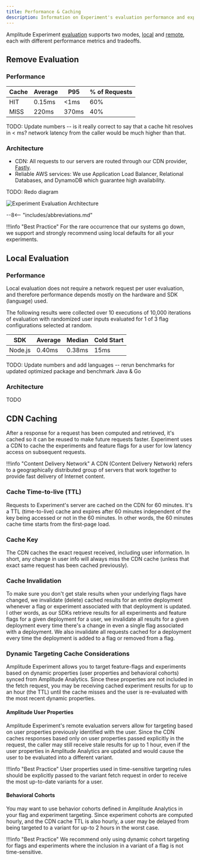 ```yaml
---
title: Performance & Caching
description: Information on Experiment's evaluation performance and experiment results caching infrastructure.
---
```


Amplitude Experiment [evaluation]() supports two modes, [local]() and [remote](), each with different performance metrics and tradeoffs.

## Remove Evaluation

### Performance

| Cache | Average | P95 | % of Requests |
| --- | --- | --- | --- |
| HIT | 0.15ms | <1ms | 60% |
| MISS | 220ms | 370ms | 40% |

TODO: Update numbers -- is it really correct to say that a cache hit resolves in < ms? network latency from the caller would be much higher than that.

### Architecture

- CDN: All requests to our servers are routed through our CDN provider, [Fastly](fastly.com).
- Reliable AWS services: We use Application Load Balancer, Relational Databases, and DynamoDB which guarantee high availability.

TODO: Redo diagram

![Experiment Evaluation Architecture]( /../assets/images/experiment-architecture.png)

--8<-- "includes/abbreviations.md"

!!!info "Best Practice"
    For the rare occurrence that our systems go down, we support and strongly recommend using local defaults for all your experiments.

## Local Evaluation

### Performance

Local evaluation does not require a network request per user evaluation, and therefore performance depends mostly on the hardware and SDK (language) used.

The following results were collected over 10 executions of 10,000 iterations of evaluation with randomized user inputs evaluated for 1 of 3 flag configurations selected at random.

| SDK | Average | Median | Cold Start |
| --- | --- | --- | --- |
| Node.js | 0.40ms | 0.38ms | 15ms |

TODO: Update numbers and add languages -- rerun benchmarks for updated optimized package and benchmark Java & Go

### Architecture

TODO

## CDN Caching

After a response for a request has been computed and retrieved, it's cached so it can be reused to make future requests faster. Experiment uses a CDN to cache the experiments and feature flags for a user for low latency access on subsequent requests.

!!!info "Content Delivery Network"
    A CDN (Content Delivery Network) refers to a geographically distributed group of servers that work together to provide fast delivery of Internet content.

### Cache Time-to-live (TTL)

Requests to Experiment's server are cached on the CDN for 60 minutes. It's a TTL (time-to-live) cache and expires after 60 minutes independent of the key being accessed or not in the 60 minutes. In other words, the 60 minutes cache time starts from the first-page load.

### Cache Key

The CDN caches the exact request received, including user information. In short, any change in user info will always miss the CDN cache (unless that exact same request has been cached previously).

### Cache Invalidation

To make sure you don't get stale results when your underlying flags have changed, we invalidate (delete) cached results for an entire deployment whenever a flag or experiment associated with that deployment is updated. I other words, as our SDKs retrieve results for all experiments and feature flags for a given deployment for a user, we invalidate all results for a given deployment every time there's a change in even a single flag associated with a deployment. We also invalidate all requests cached for a deployment every time the deployment is added to a flag or removed from a flag.

### Dynamic Targeting Cache Considerations

Amplitude Experiment allows you to target feature-flags and experiments based on dynamic properties (user properties and behavioral cohorts) synced from Amplitude Analytics. Since these properties are not included in the fetch request, you may be receiving cached experiment results for up to an hour (the TTL) until the cache misses and the user is re-evaluated with the most recent dynamic properties.

#### Amplitude User Properties

Amplitude Experiment's remote evaluation servers allow for targeting based on user properties previously identified with the user. Since the CDN caches responses based only on user properties passed explicitly in the request, the caller may still receive stale results for up to 1 hour, even if the user properties in Amplitude Analytics are updated and would cause the user to be evaluated into a different variant.

!!!info "Best Practice"
    User properties used in time-sensitive targeting rules should be explicitly passed to the variant fetch request in order to receive the most up-to-date variants for a user.

#### Behavioral Cohorts

You may want to use behavior cohorts defined in Amplitude Analytics in your flag and experiment targeting. Since experiment cohorts are computed hourly, and the CDN cache TTL is also hourly, a user may be delayed from being targeted to a variant for up-to 2 hours in the worst case.

!!!info "Best Practice"
    We recommend only using dynamic cohort targeting for flags and experiments where the inclusion in a variant of a flag is not time-sensitive.
